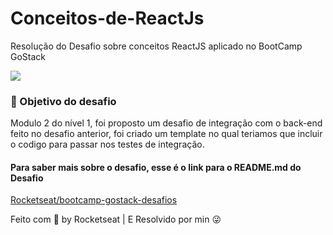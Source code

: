# Conceitos-de-ReactJs
Resolução do Desafio sobre conceitos ReactJS aplicado no BootCamp GoStack
<div>
    <article>
<a target="_blank" rel="noopener noreferrer" href="/Rocketseat/bootcamp-gostack-desafios/blob/master/desafio-conceitos-nodejs/assets/nodejs-example.png"><img src="https://camo.githubusercontent.com/d25397e9df01fe7882dcc1cbc96bdf052ffd7d0c/68747470733a2f2f73746f726167652e676f6f676c65617069732e636f6d2f676f6c64656e2d77696e642f626f6f7463616d702d676f737461636b2f6865616465722d6465736166696f732e706e67" style="max-width:100%;"></a>
</p>
<h3>🚀 Objetivo do desafio</h3>
<p> Modulo 2 do nível 1, foi proposto um desafio de integração com o back-end feito no desafio anterior, foi criado um template no qual teriamos que incluir o codigo para passar nos testes de integração.</p>

<h4> Para saber mais sobre o desafio, esse é o link para o README.md do Desafio </h4>

<a href="https://github.com/LucasRocha-01/bootcamp-gostack-desafios/blob/master/desafio-conceitos-reactjs/README.md">Rocketseat/bootcamp-gostack-desafios</a>

<p>Feito com <g-emoji class="g-emoji" alias="purple_heart" fallback-src="https://github.githubassets.com/images/icons/emoji/unicode/1f49c.png">💜</g-emoji> by Rocketseat | E Resolvido por min 😜 </p>
</article>
      </div>
